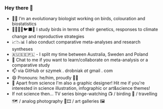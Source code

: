 ### Hey there 👋

- 👨‍🔬 I’m an evolutionary biologist working on birds, colouration and biostatistics
- 🦆🦉🦚🦩🐦‍⬛🪺 I study birds in terms of their genetics, responses to climate change and reproductive strategies
- 📈📉📊 I also conduct comparative meta-analyses and research syntheses
- 🇦🇺🇸🇪🇵🇱 - I split my time between Australia, Sweden and Poland
- 💬 Chat to me if you want to learn/collaborate on meta-analysis or a comparative study
- 📫 via GitHub or szymek . drobniak _at_ gmail . com
- 😄 Pronouns: he/him, proudly 🏳️‍🌈
- 🎨 Apart from science I'm also a graphic designer! Hit me if you're interested in science illustration, infographic or art&science themes!
- If not science then... TV series binge-watching 📺 / birding 🔭 / travelling 🗺️ / analog photography 📸🎞️ / art galleries 🖼️

<!--
**szymekdr/szymekdr** is a ✨ _special_ ✨ repository because its `README.md` (this file) appears on your GitHub profile.

Here are some ideas to get you started:

- 🔭 I’m currently working on ...
- 🌱 I’m currently learning ...
- 👯 I’m looking to collaborate on ...
- 🤔 I’m looking for help with ...
- 💬 Ask me about ...
- 📫 How to reach me: ...
- 😄 Pronouns: ...
- ⚡ Fun fact: ...
-->

